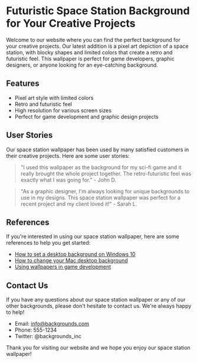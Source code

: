 <!--font:Lato-->

# Futuristic Space Station Background for Your Creative Projects

Welcome to our website where you can find the perfect background for your creative projects. Our latest addition is a pixel art depiction of a space station, with blocky shapes and limited colors that create a retro and futuristic feel. This wallpaper is perfect for game developers, graphic designers, or anyone looking for an eye-catching background.

## Features

- Pixel art style with limited colors
- Retro and futuristic feel
- High resolution for various screen sizes
- Perfect for game development and graphic design projects

## User Stories

Our space station wallpaper has been used by many satisfied customers in their creative projects. Here are some user stories:

> "I used this wallpaper as the background for my sci-fi game and it really brought the whole project together. The retro-futuristic feel was exactly what I was going for." - John D.

> "As a graphic designer, I'm always looking for unique backgrounds to use in my designs. This space station wallpaper was perfect for a recent project and my client loved it!" - Sarah L.

## References

If you're interested in using our space station wallpaper, here are some references to help you get started:

- [How to set a desktop background on Windows 10](#)
- [How to change your Mac desktop background](#)
- [Using wallpapers in game development](#)

## Contact Us

If you have any questions about our space station wallpaper or any of our other backgrounds, please don't hesitate to contact us. We're always happy to help!

- Email: info@backgrounds.com
- Phone: 555-1234
- Twitter: @backgrounds_inc

Thank you for visiting our website and we hope you enjoy our space station wallpaper!

<!--

Write me content for website with wallpaper which alt text is:

"A pixel art depiction of a space station, with blocky shapes and limited colors that create a retro and futuristic feel."

The name/title of the page should not be 1:1 copy of the alt text but rather a real content of the website which is using this wallpaper.

- Use markdown format 
- Start with heading
- Heading should be short and concise
- The content should look like a real website 
- The website should not be about the wallpaper, wallpaper is just a related background
- Heading should be contain work "wallpaper" or "background"
- Include real sections like references, contact, user stories, etc. use things relevant to the page purpose.
- Feel free to use structure like headings, bullets, numbering, blockquotes, paragraphs, horizontal lines, etc.
- You can use formatting like bold or _italic_
- You can include UTF-8 emojis
- Links should be only #hash anchors (and you can refer to the document itself)
- Do not include images


---


# Futuristic Space Station Background for Your Creative Projects

Welcome to our website where you can find the perfect background for your creative projects. Our latest addition is a pixel art depiction of a space station, with blocky shapes and limited colors that create a retro and futuristic feel. This wallpaper is perfect for game developers, graphic designers, or anyone looking for an eye-catching background.

## Features

- Pixel art style with limited colors
- Retro and futuristic feel
- High resolution for various screen sizes
- Perfect for game development and graphic design projects

## User Stories

Our space station wallpaper has been used by many satisfied customers in their creative projects. Here are some user stories:

> "I used this wallpaper as the background for my sci-fi game and it really brought the whole project together. The retro-futuristic feel was exactly what I was going for." - John D.

> "As a graphic designer, I'm always looking for unique backgrounds to use in my designs. This space station wallpaper was perfect for a recent project and my client loved it!" - Sarah L.

## References

If you're interested in using our space station wallpaper, here are some references to help you get started:

- [How to set a desktop background on Windows 10](#)
- [How to change your Mac desktop background](#)
- [Using wallpapers in game development](#)

## Contact Us

If you have any questions about our space station wallpaper or any of our other backgrounds, please don't hesitate to contact us. We're always happy to help!

- Email: info@backgrounds.com
- Phone: 555-1234
- Twitter: @backgrounds_inc

Thank you for visiting our website and we hope you enjoy our space station wallpaper!

-->
